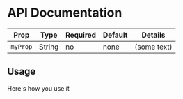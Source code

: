 # API Documentation

| Prop | Type | Required | Default  | Details |
| ---  | --- | ---  | --- | --- |
| `myProp` | String | no | none | (some text) |

## Usage

Here's how you use it
